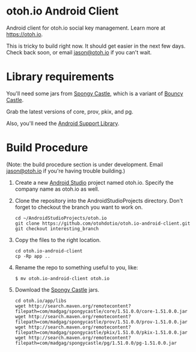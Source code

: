 # otoh.io Android Client

Android client for otoh.io social key management.  Learn more at https://otoh.io.

This is tricky to build right now.  It should get easier in the next few days.  Check back soon, or email jason@otoh.io if you can't wait.

# Library requirements

You'll need some jars from [Spongy Castle](http://rtyley.github.io/spongycastle/), which is a variant of [Bouncy Castle](http://www.bouncycastle.org/java.html).

Grab the latest versions of core, prov, pkix, and pg.

Also, you'll need the [Android Support Library](https://developer.android.com/tools/support-library/setup.html).

# Build Procedure
(Note: the build procedure section is under development. Email jason@otoh.io if you're having trouble building.)

1. Create a new [Android Studio](http://developer.android.com/tools/studio/index.html) project named otoh.io. Specify the company name as otoh.io as well.  
2. Clone the repository into the AndroidStudioProjects directory. Don't forget to checkout the branch you want to work on.

    ```
    cd ~/AndroidStudioProjects/otoh.io  
    git clone https://github.com/otohdotio/otoh.io-android-client.git  
    git checkout interesting_branch
    ```

3. Copy the files to the right location.  

    ```
    cd otoh.io-android-client  
    cp -Rp app ..
    ```
4. Rename the repo to something useful to you, like:

    ```
    $ mv otoh.io-android-client otoh.io
    ```

5. Download the [Spongy Castle](http://rtyley.github.io/spongycastle/) jars.

    ```
    cd otoh.io/app/libs  
    wget http://search.maven.org/remotecontent?filepath=com/madgag/spongycastle/core/1.51.0.0/core-1.51.0.0.jar  
    wget http://search.maven.org/remotecontent?filepath=com/madgag/spongycastle/prov/1.51.0.0/prov-1.51.0.0.jar  
    wget http://search.maven.org/remotecontent?filepath=com/madgag/spongycastle/pkix/1.51.0.0/pkix-1.51.0.0.jar  
    wget http://search.maven.org/remotecontent?filepath=com/madgag/spongycastle/pg/1.51.0.0/pg-1.51.0.0.jar  
    ```
